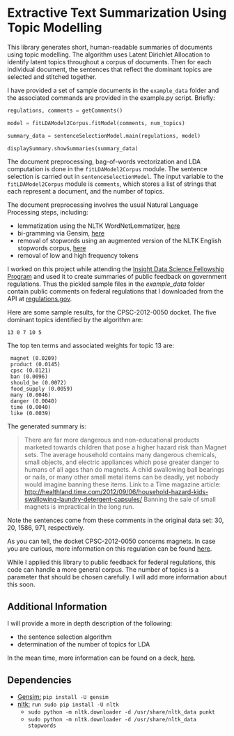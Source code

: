 # Extractive Text Summarization Using Topic Modelling

This library generates short, human-readable summaries of documents using topic modelling. The algorithm uses Latent Dirichlet Allocation to identify latent topics throughout a corpus of documents. Then for each individual document, the sentences that reflect the dominant topics are selected and stitched together.

I have provided a set of sample documents in the `example_data` folder and the associated commands are provided in the example.py script. Briefly:

```python
regulations, comments = getComments()

model = fitLDAModel2Corpus.fitModel(comments, num_topics)

summary_data = sentenceSelectionModel.main(regulations, model)

displaySummary.showSummaries(summary_data)
```

The document preprocessing, bag-of-words vectorization and LDA computation is done in the `fitLDAModel2Corpus` module. The sentence selection is carried out in `sentenceSelectionModel`. The input variable to the `fitLDAModel2Corpus` module is `comments`, which stores a list of strings that each represent a document, and the number of topics. 

The document preprocessing involves the usual Natural Language Processing steps, including:
* lemmatization using the NLTK WordNetLemmatizer, [here](http://www.nltk.org/api/nltk.stem.html#module-nltk.stem.wordnet) 
* bi-gramming via Gensim, [here](https://radimrehurek.com/gensim/models/phrases.html)
* removal of stopwords using an augmented version of the NLTK English stopwords corpus, [here](http://www.nltk.org/nltk_data/)
* removal of low and high frequency tokens

I worked on this project while attending the [Insight Data Science Fellowship Program](http://insightdatascience.com/) and used it to create summaries of public feedback on government regulations. Thus the pickled sample files in the *example_data* folder contain public comments on federal regulations that I downloaded from the API at [regulations.gov](https://www.regulations.gov/).

Here are some sample results, for the CPSC-2012-0050 docket. The five dominant topics identified by the algorithm are:
```
13 0 7 10 5
```
The top ten terms and associated weights for topic 13 are:
```
 magnet (0.0209)
 product (0.0145)
 cpsc (0.0121)
 ban (0.0096)
 should_be (0.0072)
 food_supply (0.0059)
 many (0.0046)
 danger (0.0040)
 time (0.0040)
 like (0.0039)
```
The generated summary is:
> There are far more dangerous and non-educational products marketed towards children that pose a higher hazard risk than Magnet sets.
> The average household contains many dangerous chemicals, small  objects, and electric appliances which pose greater danger to humans of all ages  than do magnets.
> A child swallowing ball bearings or nails, or many other small metal items can be deadly, yet nobody would imagine banning these items.
> Link to a Time magazine article: http://healthland.time.com/2012/09/06/household-hazard-kids-swallowing-laundry-detergent-capsules/  Banning the sale of small magnets is impractical in the long run.

Note the sentences come from these comments in the original data set: 30, 20, 1586, 971, respectively. 

As you can tell, the docket CPSC-2012-0050 concerns magnets. In case you are curious, more information on this regulation can be found [here](https://www.regulations.gov/document?D=CPSC-2012-0050-0001).

While I applied this library to public feedback for federal regulations, this code can handle a more general corpus. The number of topics is a parameter that should be chosen carefully. I will add more information about this soon.

## Additional Information

I will provide a more in depth description of the following:
* the sentence selection algorithm
* determination of the number of topics for LDA

In the mean time, more information can be found on a deck, [here](http://commentstldr.com/presentation).

## Dependencies

* [Gensim:](https://github.com/RaRe-Technologies/gensim) `pip install -U gensim`
* [nltk:](http://www.nltk.org/) `run sudo pip install -U nltk`
  * `sudo python -m nltk.downloader -d /usr/share/nltk_data punkt`
  * `sudo python -m nltk.downloader -d /usr/share/nltk_data stopwords`
